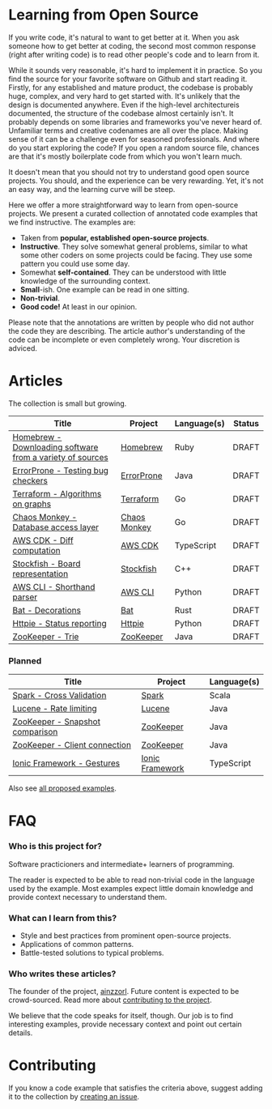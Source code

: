 # Learning from Open Source

If you write code, it's natural to want to get better at it. When you ask someone how to get better at coding, the second most common response (right after writing code) is to read other people's code and to learn from it.

While it sounds very reasonable, it's hard to implement it in practice. So you find the source for your favorite software on Github and start reading it. Firstly, for any established and mature product, the codebase is probably huge, complex, and very hard to get started with. It's unlikely that the design is documented anywhere. Even if the high-level architectureis documented, the structure of the codebase almost certainly isn't. It probably depends on some libraries and frameworks you've never heard of. Unfamiliar terms and creative codenames are all over the place. Making sense of it can be a challenge even for seasoned professionals. And where do you start exploring the code? If you open a random source file, chances are that it's mostly boilerplate code from which you won't learn much.

It doesn't mean that you should not try to understand good open source projects. You should, and the experience can be very rewarding. Yet, it's not an easy way, and the learning curve will be steep. 

Here we offer a more straightforward way to learn from open-source projects. We present a curated collection of annotated code examples that we find instructive. The examples are:
* Taken from **popular, established open-source projects**.
* **Instructive**. They solve somewhat general problems, similar to what some other coders on some projects could be facing. They use some pattern you could use some day.
* Somewhat **self-contained**. They can be understood with little knowledge of the surrounding context.
* **Small**-ish. One example can be read in one sitting.
* **Non-trivial**.
* **Good code!** At least in our opinion.

Please note that the annotations are written by people who did not author the code they are describing. The article author's understanding of the code can be incomplete or even completely wrong. Your discretion is adviced.

# Articles

The collection is small but growing.

| Title     | Project | Language(s) | Status
| ----------- | ----------- | -- | -- |
| [Homebrew - Downloading software from a variety of sources](./articles/homebrew-download-strategy.md)      | [Homebrew](https://github.com/Homebrew/brew) | Ruby   | DRAFT |
| [ErrorProne - Testing bug checkers](./articles/error-prone-test-helper.md)      | [ErrorProne](https://github.com/google/error-prone/) | Java   | DRAFT |
| [Terraform - Algorithms on graphs](./articles/terraform-graph-algorithms.md)      | [Terraform](https://github.com/hashicorp/terraform) | Go | DRAFT |
| [Chaos Monkey - Database access layer](./articles/chaos-monkey-store.md)      | [Chaos Monkey](https://github.com/Netflix/chaosmonkey) | Go | DRAFT
| [AWS CDK - Diff computation](./articles/aws-cdk-template-diff.md)      | [AWS CDK](https://github.com/aws/aws-cdk) | TypeScript | DRAFT
| [Stockfish - Board representation](./articles/stockfish-board-representation.md)      | [Stockfish](https://github.com/official-stockfish/Stockfish) | C++ | DRAFT
| [AWS CLI - Shorthand parser](./articles/aws-cli-shorthand-parser.md)      | [AWS CLI](https://github.com/aws/aws-cli) | Python | DRAFT
| [Bat - Decorations](./articles/bat-decorations.md)      | [Bat](https://github.com/sharkdp/bat) | Rust | DRAFT
| [Httpie - Status reporting](./articles/httpie-status-reporting.md)      | [Httpie](https://github.com/httpie/httpie) | Python | DRAFT
| [ZooKeeper - Trie](./articles/zookeeper-trie.md)      | [ZooKeeper](https://github.com/apache/zookeeper) | Java | DRAFT

### Planned

| Title     | Project | Language(s)
| ----------- | ----------- | -- |
| [Spark - Cross Validation](https://github.com/ainzzorl/goodcode/issues/10)      | [Spark](https://github.com/apache/spark) | Scala
| [Lucene - Rate limiting](https://github.com/ainzzorl/goodcode/issues/13)      | [Lucene](https://github.com/apache/lucene) | Java
| [ZooKeeper - Snapshot comparison](https://github.com/ainzzorl/goodcode/issues/17)      | [ZooKeeper](https://github.com/apache/zookeeper) | Java
| [ZooKeeper - Client connection](https://github.com/ainzzorl/goodcode/issues/18)      | [ZooKeeper](https://github.com/apache/zookeeper) | Java
| [Ionic Framework - Gestures](https://github.com/ainzzorl/goodcode/issues/19)      | [Ionic Framework](https://github.com/ainzzorl/goodcode/issues/19) | TypeScript


Also see [all proposed examples](https://github.com/ainzzorl/goodcode/issues?q=is%3Aissue+is%3Aopen+label%3A%22new+example%22).

# FAQ

### Who is this project for?

Software practicioners and intermediate+ learners of programming.

The reader is expected to be able to read non-trivial code in the language used by the example. Most examples expect little domain knowledge and provide context necessary to understand them.

### What can I learn from this?

* Style and best practices from prominent open-source projects.
* Applications of common patterns.
* Battle-tested solutions to typical problems.

### Who writes these articles?

The founder of the project, [ainzzorl](https://github.com/ainzzorl/goodcode). Future content is expected to be crowd-sourced. Read more about [contributing to the project](#Contributing).

We believe that the code speaks for itself, though. Our job is to find interesting examples, provide necessary context and point out certain details.

# Contributing

If you know a code example that satisfies the criteria above, suggest adding it to the collection by [creating an issue](https://github.com/ainzzorl/goodcode/issues/new?assignees=&labels=new+example&template=new-example-proposal.md&title=%5BNEW+EXAMPLE%5D+PROJECT+-+TITLE).
